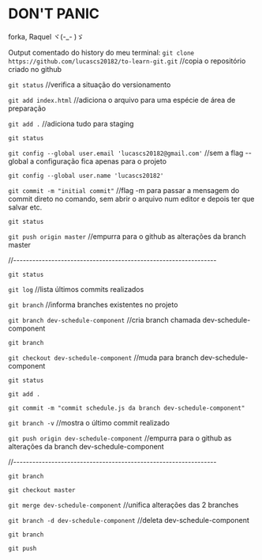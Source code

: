 # **DON'T PANIC**

forka, Raquel ヾ(-_- )ゞ 

Output comentado do history do meu terminal:
```git clone https://github.com/lucascs20182/to-learn-git.git``` //copia o repositório criado no github

```git status``` //verifica a situação do versionamento

```git add index.html``` //adiciona o arquivo para uma espécie de área de preparação

```git add .``` //adiciona tudo para staging

```git status```

```git config --global user.email 'lucascs20182@gmail.com'``` //sem a flag --global a configuração fica apenas para o projeto

```git config --global user.name 'lucascs20182'```

```git commit -m "initial commit"``` //flag -m para passar a mensagem do commit direto no comando, sem abrir o arquivo num editor e depois ter que salvar etc.

```git status```

```git push origin master``` //empurra para o github as alterações da branch master

//----------------------------------------------------------------

```git status```

```git log``` //lista últimos commits realizados

```git branch``` //informa branches existentes no projeto

```git branch dev-schedule-component``` //cria branch chamada dev-schedule-component

```git branch```

```git checkout dev-schedule-component``` //muda para branch dev-schedule-component

```git status```

```git add .```

```git commit -m "commit schedule.js da branch dev-schedule-component"```

```git branch -v``` //mostra o último commit realizado

```git push origin dev-schedule-component``` //empurra para o github as alterações da branch dev-schedule-component

//----------------------------------------------------------------

```git branch```

```git checkout master```

```git merge dev-schedule-component``` //unifica alterações das 2 branches

```git branch -d dev-schedule-component``` //deleta dev-schedule-component

```git branch```

```git push```
